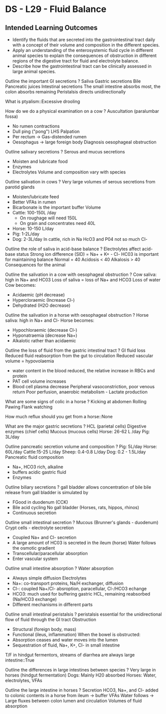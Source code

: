 # DS - L29 - Fluid Balance

## Intended Learning Outcomes
- Identify the fluids that are secreted into the gastrointestinal tract daily with a concept of their volume and composition in the different species. 
- Apply an understanding of the enterosystemic fluid cycle in different animal species to explain the consequences of obstruction in different regions of the digestive tract for fluid and electrolyte balance. 
- Describe how the gastrointestinal tract can be clinically assessed in large animal species.

Outline the important GI secretions
?
Saliva
Gastric secretions
Bile Pancreatic juices
Intestinal secretions
The small intestine absorbs most, the colon absorbs remaining
Peristalsis directs unidirectionally

What is ptyalism::Excessive drooling

How do we do a physical examination on a cow
?
Auscultation (paralumbar fossa)
- No rumen contractions
- Dull ping ("pong") LHS
Palpation
- Per rectum -> Gas-distended rumen
- Oesophagus -> large foreign body
Diagnosis oesophageal obstruction

Outline salivary secretions
?
Serous and mucus secretions
- Moisten and lubricate food
- Enzymes
- Electrolytes
Volume and composition vary with species

Outline salivation in cows
?
Very large volumes of serous secretions from parotid glands
- Moisten/lubricate feed
- Better VFAs in rumen
- Bicarbonate is the important buffer
Volume
- Cattle: 100-150L /day 
  - On roughage will need 150L
  - On grain and concentrates need 40L
- Horse: 10-150 L/day
- Pig: 1-2L/day
- Dog: 2-3L/day
In cattle, rich in Na HcO3 and P04 not so much Cl-

Outline the role of saliva in acid-base balance
?
Electrolytes affect acid-base status
Strong ion difference (SID) = Na+ + K+ - Cl-
HC03 is important for maintaining balance
Normal = 40
Acidosis < 40
Alkalosis > 40
Consequences for the animal


Outline the salivation in a cow with oesophageal obstruction
?
Cow saliva: high in Na+ and HC03
Loss of saliva = loss of Na+ and HCO3
Loss of water
Cow becomes:
- Acidaemic (pH decrease)
- Hypercloraemic (Increase Cl-)
- Dehydrated (H2O decrease)

Outline the salivation in a horse with oesophageal obstruction
?
Horse saliva: high in Na+ and Cl-
Horse becomes:
- Hypochloraemic (decrease Cl-)
- Hyponatraemia (decrease Na+)
- Alkalotic rather than acidaemic

Outline the loss of fluid from the gastric intestinal tract
?
GI fluid loss
Reduced fluid reabsorption from the gut to circulation
Reduced vascular volume = hypovolaemia 
- water content in the blood reduced, the relative increase in RBCs and protein
- PAT cell volume increases
- Blood cell plasma decrease
Peripheral vasoconstriction, poor venous return
Poor perfusion, anaerobic metabolism - Lactate production

What are some signs of colic in a horse
?
Kicking at abdomen
Rolling
Pawing
Flank watching

How much reflux should you get from a horse::None

What are the major gastric secretions
?
HCL (parietal cells)
Digestive enzymes (chief cells)
Mucous (mucous cells)
Horse: 26-62 L /day
Pig: 3L/day

Outline pancreatic secretion volume and composition
?
Pig: 5L/day
Horse: 60L/day
Cattle:15-25 L/day
Sheep: 0.4-0.8 L/day
Dog: 0.2 - 1.5L/day
Pancreatic fluid composition
- Na+, HCO3 rich, alkaline
- buffers acidic gastric fluid 
- Enzymes

Outline biliary secretions
?
gall bladder allows concentration of bile
bile release from gall bladder is simulated by 
- FGood in duodenum (CCK)
- Bile acid cycling
No gall bladder (Horses, rats, hippos, rhinos)
- Continuous secretion

Outline small intestinal secretion
?
Mucous (Brunner's glands - duodenum)
Crypt cells - electrolyte secretion
- Coupled Na+ and Cl- secretion
- A large amount of HC03 is secreted in the ileum (horse)
Water follows the osmotic gradient
- Transcellular/paracellular absorption
- Enter vascular system

Outline small intestine absorption
?
Water absorption
- Always simple diffusion
Electrolytes
- Na+: co-transport proteins, Na/H exchanger, diffusion
- Cl-: coupled Na+/Cl- absroption, paracellular, Cl-/HCO3 echange
- HCO3: much used for buffering gastric HCL, remaining reabsorbed (Na/HCO3 exchange)
- Different mechanisms in different parts

Outline small intestinal peristalsis
?
peristalsis essential for the unidirectional flow of fluid through the GI tract
Obstruction
- Structural (foreign body, mass)
- Functional (ileus, inflammation)
When the bowel is obstructed:
- Absorption ceases and water moves into the lumen
- Sequestration of fluid, Na+, K+, Cl- in small intestine

T/F in hindgut fermentors, streams of diarrhea are always large intestine::True

Outline the differences in large intestines between species
?
Very large in horses (hindgut fermentation)
Dogs: Mainly H20 absorbed
Horses: Water, electrolytes, VFAs

Outline the large intestine in horses
?
Secretion HCO3, Na+, and Cl- added to colonic contents in a horse from ileum -> buffer VFAs
Water follows -> Large fluxes between colon lumen and circulation
Volumes of fluid absorption

